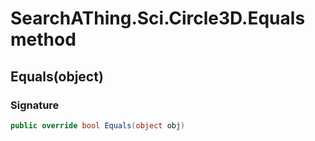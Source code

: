 # SearchAThing.Sci.Circle3D.Equals method
## Equals(object)
### Signature
```csharp
public override bool Equals(object obj)
```
